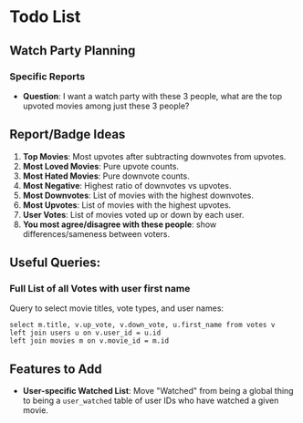 # Todo List

## Watch Party Planning

### Specific Reports

- **Question**: I want a watch party with these 3 people, what are the top upvoted movies among just these 3 people?

## Report/Badge Ideas

1. **Top Movies**: Most upvotes after subtracting downvotes from upvotes.
2. **Most Loved Movies**: Pure upvote counts.
3. **Most Hated Movies**: Pure downvote counts.
4. **Most Negative**: Highest ratio of downvotes vs upvotes.
5. **Most Downvotes**: List of movies with the highest downvotes.
6. **Most Upvotes**: List of movies with the highest upvotes.
7. **User Votes**: List of movies voted up or down by each user.
8. **You most agree/disagree with these people**: show differences/sameness between voters.

## Useful Queries:

### Full List of all Votes with user first name

Query to select movie titles, vote types, and user names:

```
select m.title, v.up_vote, v.down_vote, u.first_name from votes v
left join users u on v.user_id = u.id
left join movies m on v.movie_id = m.id
```

## Features to Add

- **User-specific Watched List**: Move "Watched" from being a global thing to being a `user_watched` table of user IDs who have watched a given movie.
